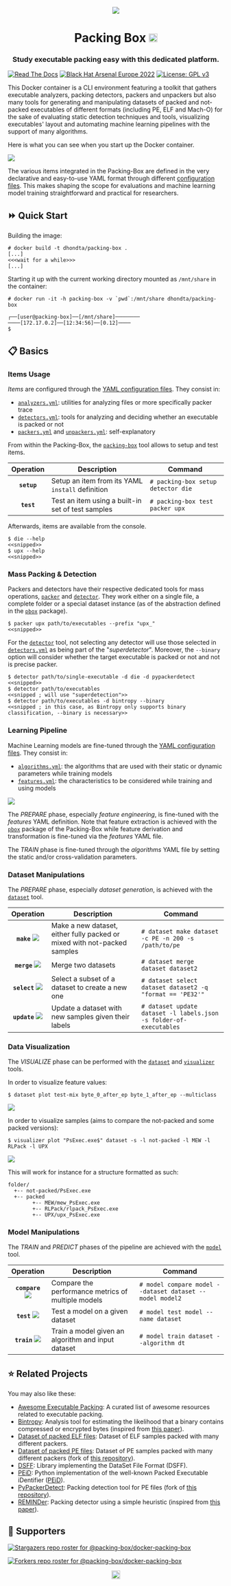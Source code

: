 <p align="center"><img src="https://github.com/packing-box/docker-packing-box/raw/main/docs/pages/imgs/logo.png"></p>
<h1 align="center">Packing Box <a href="https://twitter.com/intent/tweet?text=Packing%20Box%20-%20Docker%20container%20featuring%20a%20CLI%20environment%20with%20packers%20and%20detectors%20for%20studying%20executable%20packing%2c%20including%20machine%20learning%20dataset%20generation%20and%20pipeline%20execution%2e%0ahttps%3a%2f%2fgithub%2ecom%2fpacking-box%2fdocker-packing-box&hashtags=docker,container,python,infosec,cybersecurity,malware"><img src="https://img.shields.io/badge/Tweet--lightgrey?logo=twitter&style=social" alt="Tweet" height="20"/></a></h1>
<h3 align="center">Study executable packing easy with this dedicated platform.</h3>

[![Read The Docs](https://readthedocs.org/projects/docker-packing-box/badge/?version=latest)](http://docker-packing-box.readthedocs.io/en/latest/?badge=latest)
[![Black Hat Arsenal Europe 2022](https://raw.githubusercontent.com/toolswatch/badges/master/arsenal/europe/2022.svg?sanitize=true)](https://www.blackhat.com/eu-22/arsenal/schedule/index.html#packing-box-playing-with-executable-packing-29054)
[![License: GPL v3](https://img.shields.io/badge/License-GPLv3-orange.svg)](https://www.gnu.org/licenses/gpl-3.0)

This Docker container is a CLI environment featuring a toolkit that gathers executable analyzers, packing detectors, packers and unpackers but also many tools for generating and manipulating datasets of packed and not-packed executables of different formats (including PE, ELF and Mach-O) for the sake of evaluating static detection techniques and tools, visualizing executables' layout and automating machine learning pipelines with the support of many algorithms.

Here is what you can see when you start up the Docker container.

![](docs/pages/imgs/screenshot.png)

The various items integrated in the Packing-Box are defined in the very declarative and easy-to-use YAML format through different [configuration files](https://github.com/packing-box/docker-packing-box/tree/main/src/conf). This makes shaping the scope for evaluations and machine learning model training straightforward and practical for researchers.

## :fast_forward: Quick Start

Building the image:

```console
# docker build -t dhondta/packing-box .
[...]
<<<wait for a while>>>
[...]
```

Starting it up with the current working directory mounted as `/mnt/share` in the container:

```console
# docker run -it -h packing-box -v `pwd`:/mnt/share dhondta/packing-box

┌──[user@packing-box]──[/mnt/share]────────           ────[172.17.0.2]──[12:34:56]──[0.12]────
$ 
```

## :clipboard: Basics

### Items Usage

*Items* are configured through the [YAML configuration files](https://github.com/packing-box/docker-packing-box/tree/main/src/conf). They consist in:
- [`analyzers.yml`](https://github.com/packing-box/docker-packing-box/blob/main/src/conf/analyzers.yml): utilities for analyzing files or more specifically packer trace
- [`detectors.yml`](https://github.com/packing-box/docker-packing-box/blob/main/src/conf/detectors.yml): tools for analyzing and deciding whether an executable is packed or not
- [`packers.yml`](https://github.com/packing-box/docker-packing-box/blob/main/src/conf/packers.yml) and [`unpackers.yml`](https://github.com/packing-box/docker-packing-box/blob/main/src/conf/unpackers.yml): self-explanatory

From within the Packing-Box, the [`packing-box`](https://github.com/packing-box/docker-packing-box/blob/main/src/files/tools/packing-box) tool allows to setup and test items.

**Operation** | **Description** | **Command**
:---:| --- | ---
**`setup`** | Setup an item from its YAML `install` definition | `# packing-box setup detector die`
**`test`** | Test an item using a built-in set of test samples | `# packing-box test packer upx`

Afterwards, items are available from the console.

```console
$ die --help
<<snipped>>
$ upx --help
<<snipped>>
```

### Mass Packing & Detection

Packers and detectors have their respective dedicated tools for mass operations, [`packer`](https://github.com/packing-box/docker-packing-box/blob/main/src/files/tools/packer) and [`detector`](https://github.com/packing-box/docker-packing-box/blob/main/src/files/tools/detector). They work either on a single file, a complete folder or a special dataset instance (as of the abstraction defined in the [`pbox`](https://github.com/packing-box/docker-packing-box/tree/main/src/lib/pbox) package).

```console
$ packer upx path/to/executables --prefix "upx_"
<<snipped>>
```

For the [`detector`](https://github.com/packing-box/docker-packing-box/blob/main/src/files/tools/detector) tool, not selecting any detector will use those selected in [`detectors.yml`](https://github.com/packing-box/docker-packing-box/blob/main/src/conf/detectors.yml) as being part of the "*superdetector*". Moreover, the `--binary` option will consider whether the target executable is packed or not and not is precise packer.

```console
$ detector path/to/single-executable -d die -d pypackerdetect
<<snipped>>
$ detector path/to/executables
<<snipped ; will use "superdetection">>
$ detector path/to/executables -d bintropy --binary
<<snipped ; in this case, as Bintropy only supports binary classification, --binary is necessary>>
```

### Learning Pipeline

Machine Learning models are fine-tuned through the [YAML configuration files](https://github.com/packing-box/docker-packing-box/tree/main/src/conf). They consist in:
- [`algorithms.yml`](https://github.com/packing-box/docker-packing-box/blob/main/src/conf/algorithms.yml): the algorithms that are used with their static or dynamic parameters while training models
- [`features.yml`](https://github.com/packing-box/docker-packing-box/blob/main/src/conf/features.yml): the characteristics to be considered while training and using models

![](docs/pages/imgs/machine-learning-pipeline.png)

The *PREPARE* phase, especially *feature engineering*, is fine-tuned with the *features* YAML definition. Note that feature extraction is achieved with the [`pbox`](https://github.com/packing-box/docker-packing-box/tree/main/src/lib/pbox) package of the Packing-Box while feature derivation and transformation is fine-tuned via the *features* YAML file.

The *TRAIN* phase is fine-tuned through the *algorithms* YAML file by setting the static and/or cross-validation parameters.

### Dataset Manipulations

The *PREPARE* phase, especially *dataset generation*, is achieved with the [`dataset`](https://github.com/packing-box/docker-packing-box/blob/main/src/files/tools/dataset) tool.

**Operation** | **Description** | **Command**
:---:| --- | ---
**`make`** ![](docs/pages/imgs/dataset-operations-make.png) | Make a new dataset, either fully packed or mixed with not-packed samples | `# dataset make dataset -c PE -n 200 -s /path/to/pe`
**`merge`** ![](docs/pages/imgs/dataset-operations-merge.png) | Merge two datasets | `# dataset merge dataset dataset2`
**`select`** ![](docs/pages/imgs/dataset-operations-select.png) | Select a subset of a dataset to create a new one | `# dataset select dataset dataset2 -q "format == 'PE32'"`
**`update`** ![](docs/pages/imgs/dataset-operations-update.png) | Update a dataset with new samples given their labels | `# dataset update dataset -l labels.json -s folder-of-executables`

### Data Visualization

The *VISUALIZE* phase can be performed with the [`dataset`](https://github.com/packing-box/docker-packing-box/blob/main/src/files/tools/dataset) and [`visualizer`](https://github.com/packing-box/docker-packing-box/blob/main/src/files/tools/visualizer) tools.

In order to visualize feature values:

```console
$ dataset plot test-mix byte_0_after_ep byte_1_after_ep --multiclass
```

![](docs/pages/imgs/data-visualization-features.png)

In order to visualize samples (aims to compare the not-packed and some packed versions):

```console
$ visualizer plot "PsExec.exe$" dataset -s -l not-packed -l MEW -l RLPack -l UPX
```

![](docs/pages/imgs/data-visualization-psexec.png)

This will work for instance for a structure formatted as such:

```
folder/
  +-- not-packed/PsExec.exe
  +-- packed
        +-- MEW/mew_PsExec.exe
        +-- RLPack/rlpack_PsExec.exe
        +-- UPX/upx_PsExec.exe
```

### Model Manipulations

The *TRAIN* and *PREDICT* phases of the pipeline are achieved with the [`model`](https://github.com/packing-box/docker-packing-box/blob/main/src/files/tools/model) tool. 

**Operation** | **Description** | **Command**
:---:| --- | ---
**`compare`** ![](docs/pages/imgs/model-operations-compare.png) | Compare the performance metrics of multiple models | `# model compare model --dataset dataset --model model2`
**`test`** ![](docs/pages/imgs/model-operations-test.png) | Test a model on a given dataset | `# model test model --name dataset`
**`train`** ![](docs/pages/imgs/model-operations-train.png) | Train a model given an algorithm and input dataset | `# model train dataset --algorithm dt`


## :star: Related Projects

You may also like these:

- [Awesome Executable Packing](https://github.com/packing-box/awesome-executable-packing): A curated list of awesome resources related to executable packing.
- [Bintropy](https://github.com/packing-box/bintropy): Analysis tool for estimating the likelihood that a binary contains compressed or encrypted bytes (inspired from [this paper](https://ieeexplore.ieee.org/document/4140989)).
- [Dataset of packed ELF files](https://github.com/packing-box/dataset-packed-elf): Dataset of ELF samples packed with many different packers.
- [Dataset of packed PE files](https://github.com/packing-box/dataset-packed-pe): Dataset of PE samples packed with many different packers (fork of [this repository](https://github.com/chesvectain/PackingData)).
- [DSFF](https://github.com/packing-box/python-dsff): Library implementing the DataSet File Format (DSFF).
- [PEiD](https://github.com/packing-box/peid): Python implementation of the well-known Packed Executable iDentifier ([PEiD](https://www.aldeid.com/wiki/PEiD)).
- [PyPackerDetect](https://github.com/packing-box/pypackerdetect): Packing detection tool for PE files (fork of [this repository](https://github.com/cylance/PyPackerDetect)).
- [REMINDer](https://github.com/packing-box/reminder): Packing detector using a simple heuristic (inspired from [this paper](https://ieeexplore.ieee.org/document/5404211)).


## :clap:  Supporters

[![Stargazers repo roster for @packing-box/docker-packing-box](https://reporoster.com/stars/dark/packing-box/docker-packing-box)](https://github.com/packing-box/docker-packing-box/stargazers)

[![Forkers repo roster for @packing-box/docker-packing-box](https://reporoster.com/forks/dark/packing-box/docker-packing-box)](https://github.com/packing-box/docker-packing-box/network/members)

<p align="center"><a href="#"><img src="https://img.shields.io/badge/Back%20to%20top--lightgrey?style=social" alt="Back to top" height="20"/></a></p>

